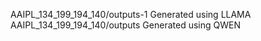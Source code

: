 AAIPL_134_199_194_140/outputs-1  Generated using LLAMA
AAIPL_134_199_194_140/outputs  Generated using QWEN 


